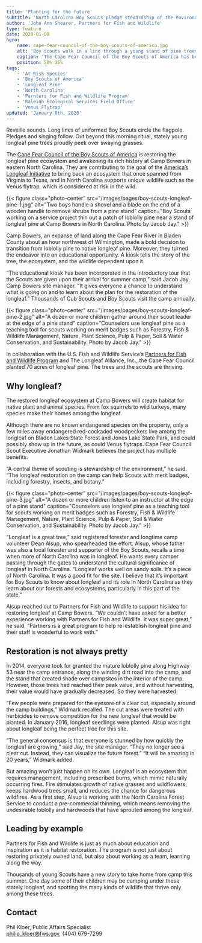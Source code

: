 ```yaml
---
title: 'Planting for the future'
subtitle: 'North Carolina Boy Scouts pledge stewardship of the environment'
author: 'John Ann Shearer, Partners for Fish and Wildlife'
type: feature
date: 2020-01-08
hero:
    name: cape-fear-council-of-the-boy-scouts-of-america.jpg
    alt: 'Boy scouts walk in a line through a young stand of pine trees.'
    caption: 'The Cape Fear Council of the Boy Scouts of America has been helping restore longleaf pine at a camp in North Carolina. Photo by Jacob Jay.'
    position: 50% 25%
tags:
    - 'At-Risk Species'
    - 'Boy Scouts of America'
    - 'Longleaf Pine'
    - 'North Carolina'
    - 'Parnters for Fish and Wildlife Program'
    - 'Raleigh Ecological Services Field Office'
    - 'Venus Flytrap'
updated: 'January 8th, 2020'
---
```


Reveille sounds. Long lines of uniformed Boy Scouts circle the flagpole. Pledges and singing follow. Out beyond this morning ritual, stately young longleaf pine trees proudly peek over swaying grasses.

The [Cape Fear Council of the Boy Scouts of America](https://www.capefearcouncilbsa.org/) is restoring the longleaf pine ecosystem and awakening its rich history at Camp Bowers in eastern North Carolina. They are contributing to the goal of the [America’s Longleaf Initiative](http://www.americaslongleaf.org/) to bring back an ecosystem that once spanned from Virginia to Texas, and in North Carolina supports unique wildlife such as the Venus flytrap, which is considered at risk in the wild.

{{< figure class="photo-center" src="/images/pages/boy-scouts-longleaf-pine-1.jpg" alt="Two boys handle a shovel and a blade on the end of a wooden handle to remove shrubs from a pine stand" caption="Boy Scouts working on a service project thin out a patch of loblolly pine near a stand of longleaf pine at Camp Bowers in North Carolina. Photo by Jacob Jay." >}}

Camp Bowers, an expanse of land along the Cape Fear River in Bladen County about an hour northwest of Wilmington, made a bold decision to transition from loblolly pine to native longleaf pine. Moreover, they turned the endeavor into an educational opportunity. A kiosk tells the story of the tree, the ecosystem, and the wildlife dependent upon it.

“The educational kiosk has been incorporated in the introductory tour that the Scouts are given upon their arrival for summer camp,” said Jacob Jay, Camp Bowers site manager. “It gives everyone a chance to understand what is going on and to learn about the plan for the restoration of the longleaf.” Thousands of Cub Scouts and Boy Scouts visit the camp annually.

{{< figure class="photo-center" src="/images/pages/boy-scouts-longleaf-pine-2.jpg" alt="A dozen or more children gather around their scout leader at the edge of a pine stand" caption="Counselors use longleaf pine as a teaching tool for scouts working on merit badges such as Forestry, Fish &amp; Wildlife Management, Nature, Plant Science, Pulp &amp; Paper, Soil &amp; Water Conservation, and Sustainability. Photo by Jacob Jay." >}}

In collaboration with the U.S. Fish and Wildlife Service’s [Partners for Fish and Wildlife Program](/our-services/partners-program/) and The Longleaf Alliance, Inc., the Cape Fear Council planted 70 acres of longleaf pine. The trees and the scouts are thriving.

## Why longleaf?

The restored longleaf ecosystem at Camp Bowers will create habitat for native plant and animal species. From fox squirrels to wild turkeys, many species make their homes among the longleaf.

Although there are no known endangered species on the property, only a few miles away endangered red-cockaded woodpeckers live among the longleaf on Bladen Lakes State Forest and Jones Lake State Park, and could possibly show up in the future, as could Venus flytraps. Cape Fear Council Scout Executive Jonathan Widmark believes the project has multiple benefits.

“A central theme of scouting is stewardship of the environment,” he said. “The longleaf restoration on the camp can help Scouts with merit badges, including forestry, insects, and botany.”

{{< figure class="photo-center" src="/images/pages/boy-scouts-longleaf-pine-3.jpg" alt="A dozen or more children listen to an instructor at the edge of a pine stand" caption="Counselors use longleaf pine as a teaching tool for scouts working on merit badges such as Forestry, Fish &amp; Wildlife Management, Nature, Plant Science, Pulp &amp; Paper, Soil &amp; Water Conservation, and Sustainability. Photo by Jacob Jay." >}}

“Longleaf is a great tree,” said registered forester and longtime camp volunteer Dean Alsup, who spearheaded the effort. Alsup, whose father was also a local forester and supporter of the Boy Scouts, recalls a time when more of North Carolina was in longleaf. He wants every camper passing through the gates to understand the cultural significance of longleaf in North Carolina. “Longleaf works well on sandy soils. It’s a piece of North Carolina. It was a good fit for the site. I believe that it’s important for Boy Scouts to know about longleaf and its role in North Carolina as they learn about our forests and ecosystems, particularly in this part of the state.”

Alsup reached out to Partners for Fish and Wildlife to support his idea for restoring longleaf at Camp Bowers. “We couldn’t have asked for a better experience working with Partners for Fish and Wildlife. It was super great,” he said. “Partners is a great program to help re-establish longleaf pine and their staff is wonderful to work with.”

## Restoration is not always pretty

In 2014, everyone took for granted the mature loblolly pine along Highway 53 near the camp entrance, along the winding dirt road into the camp, and the stand that created shade over campsites in the interior of the camp. However, those trees had reached their peak value, and without harvesting, their value would have gradually decreased. So they were harvested.

“Few people were prepared for the eyesore of a clear cut, especially around the camp buildings,” Widmark recalled. The cut areas were treated with herbicides to remove competition for the new longleaf that would be planted. In January 2016, longleaf seedlings were planted. Alsup was right about longleaf being the perfect tree for this site.

“The general consensus is that everyone is stunned by how quickly the longleaf are growing,” said Jay, the site manager. “They no longer see a clear cut. Instead, they can visualize the future forest.” “It will be amazing in 20 years,” Widmark added.

But amazing won’t just happen on its own. Longleaf is an ecosystem that requires management, including prescribed burns, which mimic naturally occurring fires. Fire stimulates growth of native grasses and wildflowers, keeps hardwood trees small, and reduces the chance for dangerous wildfires. As a first step, Alsup is working with the North Carolina Forest Service to conduct a pre-commercial thinning, which means removing the undesirable loblolly and hardwoods that have sprouted among the longleaf.

## Leading by example

Partners for Fish and Wildlife is just as much about education and inspiration as it is habitat restoration. The program is not just about restoring privately owned land, but also about working as a team, learning along the way.

Thousands of young Scouts have a new story to take home from camp this summer. One day some of their children may be camping under these stately longleaf, and spotting the many kinds of wildlife that thrive only among these trees.

## Contact

Phil Kloer, Public Affairs Specialist  
[philip_kloer@fws.gov](mailto:philip_kloer@fws.gov), (404) 679-7299
